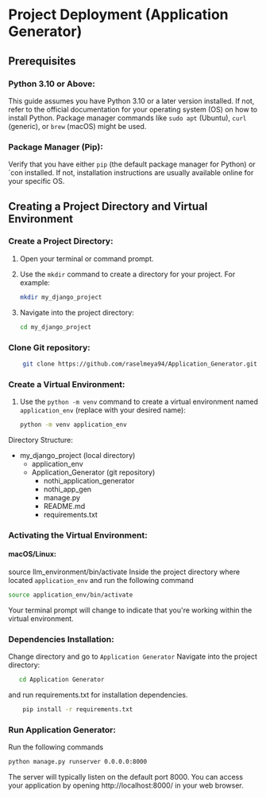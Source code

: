 # Project Deployment (Application Generator)

## Prerequisites

### Python 3.10 or Above:
This guide assumes you have Python 3.10 or a later version installed. If not, refer to the official documentation for your operating system (OS) on how to install Python. Package manager commands like `sudo apt` (Ubuntu), `curl` (generic), or `brew` (macOS) might be used.

### Package Manager (Pip):
Verify that you have either `pip` (the default package manager for Python) or `con installed. If not, installation instructions are usually available online for your specific OS.



## Creating a Project Directory and Virtual Environment


### Create a Project Directory:

1. Open your terminal or command prompt.
2. Use the `mkdir` command to create a directory for your project. For example:

    ```bash
   mkdir my_django_project
    ```
3. Navigate into the project directory:
    ```bash
   cd my_django_project
    ```

### Clone Git repository:

```bash
    git clone https://github.com/raselmeya94/Application_Generator.git
```



### Create a Virtual Environment:

1. Use the `python -m venv` command to create a virtual environment named `application_env` (replace with your desired name):

    ```bash
   python -m venv application_env
    ```
Directory Structure:
- my_django_project (local directory)
    - application_env
    - Application_Generator (git repository)
      - nothi_application_generator 
      - nothi_app_gen
      - manage.py
      - README.md
      - requirements.txt
### Activating the Virtual Environment:

#### macOS/Linux:
source llm_environment/bin/activate
Inside the project directory where located `application_env` and run the following command
    
```bash
source application_env/bin/activate
```   


Your terminal prompt will change to indicate that you're working within the virtual environment.


### Dependencies Installation:
Change directory and go to `Application Generator` Navigate into the project directory:

```bash
   cd Application Generator
```
 and run requirements.txt for installation dependencies.
```bash
    pip install -r requirements.txt
```

### Run Application Generator:
Run the following commands
```bash
python manage.py runserver 0.0.0.0:8000
```

The server will typically listen on the default port 8000. You can access your application by opening http://localhost:8000/ in your web browser.


